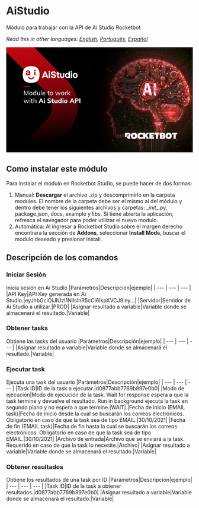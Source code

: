 # AiStudio
  
Módulo para trabajar con la API de Ai Studio Rocketbot  

*Read this in other languages: [English](Manual_AiStudio.md), [Português](Manual_AiStudio.pr.md), [Español](Manual_AiStudio.es.md)*
  
![banner](imgs/Banner_AiStudio.png)
## Como instalar este módulo
  
Para instalar el módulo en Rocketbot Studio, se puede hacer de dos formas:
1. Manual: __Descargar__ el archivo .zip y descomprimirlo en la carpeta modules. El nombre de la carpeta debe ser el mismo al del módulo y dentro debe tener los siguientes archivos y carpetas: \__init__.py, package.json, docs, example y libs. Si tiene abierta la aplicación, refresca el navegador para poder utilizar el nuevo modulo.
2. Automática: Al ingresar a Rocketbot Studio sobre el margen derecho encontrara la sección de **Addons**, seleccionar **Install Mods**, buscar el modulo deseado y presionar install.  


## Descripción de los comandos

### Iniciar Sesión
  
Inicia sesión en Ai Studio
|Parámetros|Descripción|ejemplo|
| --- | --- | --- |
|API Key|API Key generada en Ai Studio.|eyJhbGciOiJIUzI1NiIsInR5cCI6IkpXVCJ9.ey...|
|Servidor|Servidor de Ai Studio a utilizar.|PROD|
|Asignar resultado a variable|Variable donde se almacenará el resultado.|Variable|

### Obtener tasks
  
Obtiene las tasks del usuario
|Parámetros|Descripción|ejemplo|
| --- | --- | --- |
|Asignar resultado a variable|Variable donde se almacenará el resultado.|Variable|

### Ejecutar task
  
Ejecuta una task del usuario
|Parámetros|Descripción|ejemplo|
| --- | --- | --- |
|Task ID|ID de la task a ejecutar.|d0877abb7789b897e0b0|
|Modo de ejecución|Modo de ejecución de la task. Wait for response espera a que la task termine y devuelve el resultado. Run in background ejecuta la task en segundo plano y no espera a que termine.|WAIT|
|Fecha de inicio (EMAIL task)|Fecha de inicio desde la cual se buscarán los correos electrónicos. Obligatorio en caso de que la task sea de tipo EMAIL.|30/10/2021|
|Fecha de fin (EMAIL task)|Fecha de fin hasta la cual se buscarán los correos electrónicos. Obligatorio en caso de que la task sea de tipo EMAIL.|30/10/2021|
|Archivo de entrada|Archivo que se enviará a la task. Requerido en caso de que la task lo necesite.|Archivo|
|Asignar resultado a variable|Variable donde se almacenará el resultado.|Variable|

### Obtener resultados
  
Obtiene los resultados de una task por ID
|Parámetros|Descripción|ejemplo|
| --- | --- | --- |
|Task ID|ID de la task a obtener resultados.|d0877abb7789b897e0b0|
|Asignar resultado a variable|Variable donde se almacenará el resultado.|Variable|
